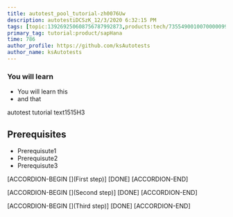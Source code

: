 ```yaml
---
title: autotest_pool_tutorial-zh0076Uw
description: autotestiDCSzK_12/3/2020 6:32:15 PM
tags: [topic:139269250608756787992873,products:tech/73554900100700000996,tutorial:experience/advanced]
primary_tag: tutorial:product/sapHana
time: 786
author_profile: https://github.com/ksAutotests
author_name: ksAutotests
---
```

### You will learn
- You will learn this
- and that

autotest tutorial text1515H3

## Prerequisites
- Prerequisute1
- Prerequisute2
- Prerequisute3

[ACCORDION-BEGIN [](First step)]
[DONE]
[ACCORDION-END]

[ACCORDION-BEGIN [](Second step)]
[DONE]
[ACCORDION-END]

[ACCORDION-BEGIN [](Third step)]
[DONE]
[ACCORDION-END]

